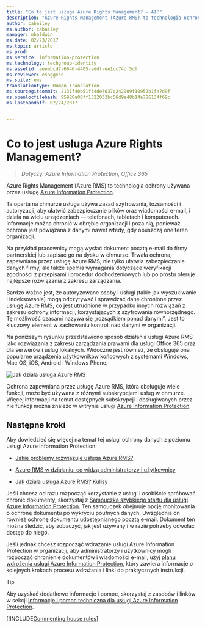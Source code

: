 ```yaml
---
title: "Co to jest usługa Azure Rights Management? — AIP"
description: "Azure Rights Management (Azure RMS) to technologia ochrony używana przez usługę Azure Information Protection."
author: cabailey
ms.author: cabailey
manager: mbaldwin
ms.date: 02/23/2017
ms.topic: article
ms.prod: 
ms.service: information-protection
ms.technology: techgroup-identity
ms.assetid: aeeebcd7-6646-4405-addf-ee1cc74df5df
ms.reviewer: esaggese
ms.suite: ems
translationtype: Human Translation
ms.sourcegitcommit: 2131f40b51f34de7637c242909f10952b1fa7d9f
ms.openlocfilehash: 95920a08ff1322033bc56d9e48b14a786134f69c
ms.lasthandoff: 02/24/2017


---
```


# <a name="what-is-azure-rights-management"></a>Co to jest usługa Azure Rights Management?

>*Dotyczy: Azure Information Protection, Office 365*


Azure Rights Management (Azure RMS) to technologia ochrony używana przez usługę [Azure Information Protection](what-is-information-protection.md).

Ta oparta na chmurze usługa używa zasad szyfrowania, tożsamości i autoryzacji, aby ułatwić zabezpieczanie plików oraz wiadomości e-mail, i działa na wielu urządzeniach — telefonach, tabletach i komputerach. Informacje można chronić w obrębie organizacji i poza nią, ponieważ ochrona jest powiązana z danymi nawet wtedy, gdy opuszczą one teren organizacji.

Na przykład pracownicy mogą wysłać dokument pocztą e-mail do firmy partnerskiej lub zapisać go na dysku w chmurze. Trwała ochrona, zapewniana przez usługę Azure RMS, nie tylko ułatwia zabezpieczanie danych firmy, ale także spełnia wymagania dotyczące weryfikacji zgodności z przepisami i procedur dochodzeniowych lub po prostu oferuje najlepsze rozwiązania z zakresu zarządzania.

Bardzo ważne jest, że autoryzowane osoby i usługi (takie jak wyszukiwanie i indeksowanie) mogą odczytywać i sprawdzać dane chronione przez usługę Azure RMS, co jest utrudnione w przypadku innych rozwiązań z zakresu ochrony informacji, korzystających z szyfrowania równorzędnego. Tę możliwość czasami nazywa się „rozsądkiem ponad danymi”. Jest to kluczowy element w zachowaniu kontroli nad danymi w organizacji.

Na poniższym rysunku przedstawiono sposób działania usługi Azure RMS jako rozwiązania z zakresu zarządzania prawami dla usługi Office 365 oraz dla serwerów i usług lokalnych. Widoczne jest również, że obsługuje ona popularne urządzenia użytkowników końcowych z systemami Windows, Mac OS, iOS, Android i Windows Phone.


![Jak działa usługa Azure RMS](../media/AzRMS_elements.png)

Ochrona zapewniana przez usługę Azure RMS, która obsługuje wiele funkcji, może być używana z różnymi subskrypcjami usług w chmurze. Więcej informacji na temat dostępnych subskrypcji i obsługiwanych przez nie funkcji można znaleźć w witrynie usługi [Azure Information Protection](https://www.microsoft.com/en-us/cloud-platform/azure-information-protection).

## <a name="next-steps"></a>Następne kroki

Aby dowiedzieć się więcej na temat tej usługi ochrony danych z poziomu usługi Azure Information Protection:

-   [Jakie problemy rozwiązuje usługa Azure RMS?](azure-rms-problems-it-solves.md)

-   [Azure RMS w działaniu: co widzą administratorzy i użytkownicy](what-admins-users-see.md)

-   [Jak działa usługa Azure RMS? Kulisy](how-does-it-work.md)



Jeśli chcesz od razu rozpocząć korzystanie z usługi i osobiście spróbować chronić dokumenty, skorzystaj z [Samouczka szybkiego startu dla usługi Azure Information Protection](../get-started/infoprotect-quick-start-tutorial.md). Ten samouczek obejmuje opcję monitowania o ochronę dokumentu po wykryciu poufnych danych. Uwzględnia on również ochronę dokumentu udostępnianego pocztą e-mail. Dokument ten można śledzić, aby zobaczyć, jak jest używany i w razie potrzeby odwołać dostęp do niego.

Jeśli jednak chcesz rozpocząć wdrażanie usługi Azure Information Protection w organizacji, aby administratorzy i użytkownicy mogli rozpocząć chronienie dokumentów i wiadomości e-mail, użyj [planu wdrożenia usługi Azure Information Protection](../plan-design/deployment-roadmap.md), który zawiera informacje o kolejnych krokach procesu wdrażania i linki do praktycznych instrukcji.

> [!TIP]
> Aby uzyskać dodatkowe informacje i pomoc, skorzystaj z zasobów i linków w sekcji [Informacje i pomoc techniczna dla usługi Azure Information Protection](../get-started/information-support.md).

[!INCLUDE[Commenting house rules](../includes/houserules.md)]
